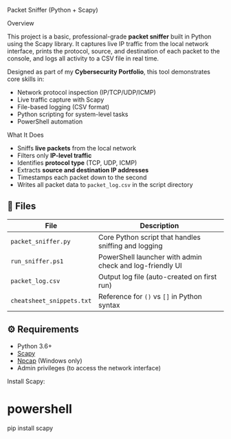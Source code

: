 Packet Sniffer (Python + Scapy)


Overview

This project is a basic, professional-grade **packet sniffer** built in Python using the Scapy library. It captures live IP traffic from the local network interface, prints the protocol, source, and destination of each packet to the console, and logs all activity to a CSV file in real time.

Designed as part of my **Cybersecurity Portfolio**, this tool demonstrates core skills in:

- Network protocol inspection (IP/TCP/UDP/ICMP)
- Live traffic capture with Scapy
- File-based logging (CSV format)
- Python scripting for system-level tasks
- PowerShell automation

 What It Does

- Sniffs **live packets** from the local network
- Filters only **IP-level traffic**
- Identifies **protocol type** (TCP, UDP, ICMP)
- Extracts **source and destination IP addresses**
- Timestamps each packet down to the second
- Writes all packet data to `packet_log.csv` in the script directory

## 🔧 Files

| File               | Description |
|--------------------|-------------|
| `packet_sniffer.py` | Core Python script that handles sniffing and logging |
| `run_sniffer.ps1`   | PowerShell launcher with admin check and log-friendly UI |
| `packet_log.csv`    | Output log file (auto-created on first run) |
| `cheatsheet_snippets.txt` | Reference for `()` vs `[]` in Python syntax |

## ⚙️ Requirements

- Python 3.6+
- [Scapy](https://scapy.net/)
- [Npcap](https://nmap.org/npcap/) (Windows only)
- Admin privileges (to access the network interface)

Install Scapy:
# powershell
pip install scapy
